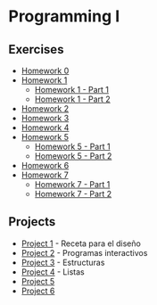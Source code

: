 # Programming I

## Exercises
* [Homework 0]
* [Homework 1] 
    * [Homework 1 - Part 1]
    * [Homework 1 - Part 2]
* [Homework 2]
* [Homework 3]
* [Homework 4]
* [Homework 5]
    * [Homework 5 - Part 1]
    * [Homework 5 - Part 2]
* [Homework 6]
* [Homework 7]
    * [Homework 7 - Part 1]
    * [Homework 7 - Part 2]

## Projects
* [Project 1] - Receta para el diseño
* [Project 2] - Programas interactivos
* [Project 3] - Estructuras
* [Project 4] - Listas
* [Project 5]
* [Project 6]

[Homework 0]: <https://github.com/FabrizioMettini/Programming-I/tree/master/Exercises/P0>
[Homework 1]: <https://github.com/FabrizioMettini/Programming-I/tree/master/Exercises/P1>
[Homework 1 - Part 1]: <https://github.com/FabrizioMettini/Programming-I/tree/master/Exercises/P1/P1.1>
[Homework 1 - Part 2]: <https://github.com/FabrizioMettini/Programming-I/tree/master/Exercises/P1/P1.2>
[Homework 2]: <https://github.com/FabrizioMettini/Programming-I/tree/master/Exercises/P2>
[Homework 3]: <https://github.com/FabrizioMettini/Programming-I/tree/master/Exercises/P3>
[Homework 4]: <https://github.com/FabrizioMettini/Programming-I/tree/master/Exercises/P4>
[Homework 5]: <https://github.com/FabrizioMettini/Programming-I/tree/master/Exercises/P5>
[Homework 5 - Part 1]: <https://github.com/FabrizioMettini/Programming-I/tree/master/Exercises/P5/P5.1>
[Homework 5 - Part 2]: <https://github.com/FabrizioMettini/Programming-I/tree/master/Exercises/P5/P5.2>
[Homework 6]: <https://github.com/FabrizioMettini/Programming-I/tree/master/Exercises/P6>
[Homework 7]: <https://github.com/FabrizioMettini/Programming-I/tree/master/Exercises/P7>
[Homework 7 - Part 1]: <https://github.com/FabrizioMettini/Programming-I/tree/master/Exercises/P7/P7.1>
[Homework 7 - Part 2]: <https://github.com/FabrizioMettini/Programming-I/tree/master/Exercises/P7/P7.2>

[Project 1]: <https://github.com/FabrizioMettini/Programming-I/tree/master/Projects/TP1>
[Project 2]: <https://github.com/FabrizioMettini/Programming-I/tree/master/Projects/TP2>
[Project 3]: <https://github.com/FabrizioMettini/Programming-I/tree/master/Projects/TP3>
[Project 4]: <https://github.com/FabrizioMettini/Programming-I/tree/master/Projects/TP4>
[Project 5]: <https://github.com/FabrizioMettini/Programming-I/tree/master/Projects/TP5>
[Project 6]: <https://github.com/FabrizioMettini/Programming-I/tree/master/Projects/TP6>
